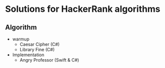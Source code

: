 # Solutions for HackerRank algorithms

## Algorithm
- warmup
	- Caesar Cipher (C#)
	- Library Fine (C#)
- Implementation
	- Angry Professor (Swift & C#)